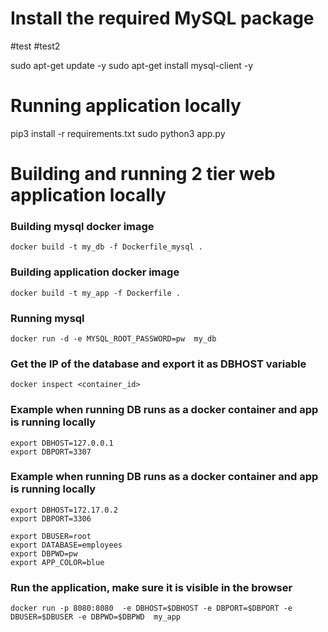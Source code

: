 # Install the required MySQL package
#test
#test2

sudo apt-get update -y
sudo apt-get install mysql-client -y

# Running application locally
pip3 install -r requirements.txt
sudo python3 app.py
# Building and running 2 tier web application locally
### Building mysql docker image 
```docker build -t my_db -f Dockerfile_mysql . ```

### Building application docker image 
```docker build -t my_app -f Dockerfile . ```

### Running mysql
```docker run -d -e MYSQL_ROOT_PASSWORD=pw  my_db```


### Get the IP of the database and export it as DBHOST variable
```docker inspect <container_id>```


### Example when running DB runs as a docker container and app is running locally
```
export DBHOST=127.0.0.1
export DBPORT=3307
```
### Example when running DB runs as a docker container and app is running locally
```
export DBHOST=172.17.0.2
export DBPORT=3306
```
```
export DBUSER=root
export DATABASE=employees
export DBPWD=pw
export APP_COLOR=blue
```
### Run the application, make sure it is visible in the browser
```docker run -p 8080:8080  -e DBHOST=$DBHOST -e DBPORT=$DBPORT -e  DBUSER=$DBUSER -e DBPWD=$DBPWD  my_app```
